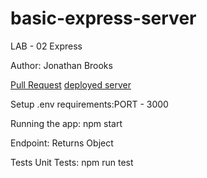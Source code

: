 # basic-express-server

LAB - 02
Express

Author: Jonathan Brooks

[Pull Request](https://github.com/jonbrooks01/api-server/pull/2)
[deployed server](https://deployment-practice-main.onrender.com)

Setup
.env requirements:PORT - 3000

Running the app: npm start

Endpoint: Returns Object

<!-- {
  "domain": "deployment-practice-main.onrender.com/",
  "status": "{name: name}",
 "port":
} -->
Tests
Unit Tests: npm run test
<!-- Lint Tests: npm run lint -->
